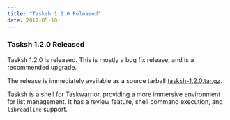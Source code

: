 ```yaml
---
title: "Tasksh 1.2.0 Released"
date: 2017-05-10
---
```


### Tasksh 1.2.0 Released 

Tasksh 1.2.0 is released.
This is mostly a bug fix release, and is a recommended upgrade.

The release is immediately available as a source tarball [tasksh-1.2.0.tar.gz](/download/tasksh-1.2.0.tar.gz).

Tasksh is a shell for Taskwarrior, providing a more immersive environment for list management.
It has a review feature, shell command execution, and `libreadline` support.

